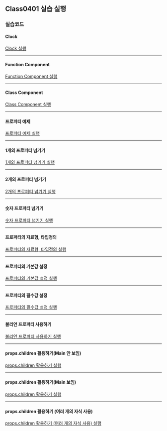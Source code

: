 ## Class0401 실습 실행

### 실습코드

#### Clock

<a href="https://dpwls03.github.io/React/0401/practice/jsClock.html">Clock 실행</a>

<hr>

#### Function Component

<a href="https://dpwls03.github.io/React/0401/practice/FunctionComponentbuild/">Function Component 실행</a>

<hr>

#### Class Component

<a href="https://dpwls03.github.io/React/0401/practice/ClassComponentbuild/">Class Component 실행</a>

<hr>

#### 프로퍼티 예제

<a href="https://dpwls03.github.io/React/0401/practice/프로퍼티예제build/">프로퍼티 예제 실행</a>

<hr>

#### 1개의 프로퍼티 넘기기

<a href="https://dpwls03.github.io/React/0401/practice/1개의프로퍼티넘기기build/">1개의 프로퍼티 넘기기 실행</a>

<hr>

#### 2개의 프로퍼티 넘기기

<a href="https://dpwls03.github.io/React/0401/practice/2개의프로퍼티넘기기build/">2개의 프로퍼티 넘기기 실행</a>

<hr>

#### 숫자 프로퍼티 넘기기

<a href="https://dpwls03.github.io/React/0401/practice/숫자프로퍼티넘기기build/">숫자 프로퍼티 넘기기 실행</a>

<hr>

#### 프로퍼티의 자료형, 타입정의

<a href="https://dpwls03.github.io/React/0401/practice/프로퍼티의자료형타입정의build/">프로퍼티의 자료형, 타입정의 실행</a>

<hr>

#### 프로퍼티의 기본값 설정

<a href="https://dpwls03.github.io/React/0401/practice/프로퍼티의기본값설정build/">프로퍼티의 기본값 설정 실행</a>

<hr>

#### 프로퍼티의 필수값 설정

<a href="https://dpwls03.github.io/React/0401/practice/프로퍼티의필수값설정build/">프로퍼티의 필수값 설정 실행</a>

<hr>

#### 불리언 프로퍼티 사용하기

<a href="https://dpwls03.github.io/React/0401/practice/불리언프로퍼티사용하기build/">불리언 프로퍼티 사용하기 실행</a>

<hr>

#### props.children 활용하기(Main 안 보임)

<a href="https://dpwls03.github.io/React/0401/practice/propschildren활용하기build/">props.children 활용하기 실행</a>

<hr>

#### props.children 활용하기(Main 보임)

<a href="https://dpwls03.github.io/React/0401/practice/propschildrenmain활용하기build/">props.children 활용하기 실행</a>

<hr>

#### props.children 활용하기 (여러 개의 자식 사용)

<a href="https://dpwls03.github.io/React/0401/practice/propschildren활용하기여러자식사용build/">props.children 활용하기 (여러 개의 자식 사용) 실행</a>
